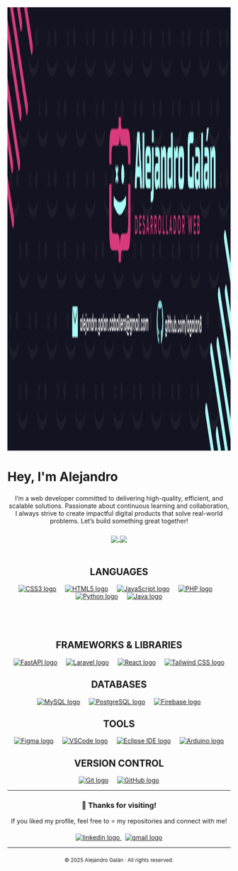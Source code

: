 <div align="center">
  <img height="1000" src="images/banner2.png" alt="Banner" />
</div>

###

<h1 align="left">Hey, I'm Alejandro</h1>

###

<p align="center">
  I’m a web developer committed to delivering high-quality, efficient, and scalable solutions. Passionate about continuous learning and collaboration, I always strive to create impactful digital products that solve real-world problems. Let’s build something great together!
</p>

###

<div align="center">
  <a href="https://github.com/anuraghazra/github-readme-stats">
    <img height=200 align="center" src="https://github-readme-stats.vercel.app/api?username=agalan8&hide=contribs,stars&show=prs_merged,prs_merged_percentage&show_icons=true&theme=radical&rank_icon=github" />
  </a>
  <a href="https://github.com/anuraghazra/convoychat">
    <img height=200 align="center" src="https://github-readme-stats.vercel.app/api/top-langs/?username=agalan8&layout=donut&theme=radical" />
  </a>
</div>

###

<!-- Contenedor flex para LANGUAGES y FRAMEWORKS lado a lado -->
<div align="center" style="display: flex; justify-content: center; gap: 60px; flex-wrap: wrap;">

  <!-- LANGUAGES -->
  <div>
    <h2 align="center">LANGUAGES</h2>
    <div align="center">
      <a href="https://developer.mozilla.org/en-US/docs/Web/CSS" target="_blank"><img src="https://skillicons.dev/icons?i=css" height="60" alt="CSS3 logo" /></a>
      <img width="12" />
      <a href="https://developer.mozilla.org/en-US/docs/Web/HTML" target="_blank"><img src="https://skillicons.dev/icons?i=html" height="60" alt="HTML5 logo" /></a>
      <img width="12" />
      <a href="https://developer.mozilla.org/en-US/docs/Web/JavaScript" target="_blank"><img src="https://skillicons.dev/icons?i=js" height="60" alt="JavaScript logo" /></a>
      <img width="12" />
      <a href="https://www.php.net/" target="_blank"><img src="https://skillicons.dev/icons?i=php" height="60" alt="PHP logo" /></a>
      <img width="12" />
      <a href="https://www.python.org/" target="_blank"><img src="https://skillicons.dev/icons?i=py" height="60" alt="Python logo" /></a>
      <img width="12" />
      <a href="https://www.java.com/" target="_blank"><img src="https://skillicons.dev/icons?i=java" height="60" alt="Java logo" /></a>
    </div>
  </div>

  <!-- FRAMEWORKS & LIBRARIES -->
  <div>
    <h2 align="center">FRAMEWORKS & LIBRARIES</h2>
    <div align="center">
      <a href="https://fastapi.tiangolo.com/" target="_blank"><img src="https://skillicons.dev/icons?i=fastapi" height="60" alt="FastAPI logo" /></a>
      <img width="12" />
      <a href="https://laravel.com/" target="_blank"><img src="https://skillicons.dev/icons?i=laravel" height="60" alt="Laravel logo" /></a>
      <img width="12" />
      <a href="https://reactjs.org/" target="_blank"><img src="https://skillicons.dev/icons?i=react" height="60" alt="React logo" /></a>
      <img width="12" />
      <a href="https://tailwindcss.com/" target="_blank"><img src="https://skillicons.dev/icons?i=tailwind" height="60" alt="Tailwind CSS logo" /></a>
    </div>
  </div>

</div>

###

<h2 align="center">DATABASES</h2>

<div align="center">
  <a href="https://www.mysql.com/" target="_blank"><img src="https://skillicons.dev/icons?i=mysql" height="60" alt="MySQL logo" /></a>
  <img width="12" />
  <a href="https://www.postgresql.org/" target="_blank"><img src="https://skillicons.dev/icons?i=postgres" height="60" alt="PostgreSQL logo" /></a>
  <img width="12" />
  <a href="https://firebase.google.com/" target="_blank"><img src="https://skillicons.dev/icons?i=firebase" height="60" alt="Firebase logo" /></a>
</div>

###

<h2 align="center">TOOLS</h2>

<div align="center">
  <a href="https://www.figma.com/" target="_blank"><img src="https://skillicons.dev/icons?i=figma" height="60" alt="Figma logo" /></a>
  <img width="12" />
  <a href="https://code.visualstudio.com/" target="_blank"><img src="https://skillicons.dev/icons?i=vscode" height="60" alt="VSCode logo" /></a>
  <img width="12" />
  <a href="https://www.eclipse.org/" target="_blank"><img src="https://skillicons.dev/icons?i=eclipse" height="60" alt="Eclipse IDE logo" /></a>
  <img width="12" />
  <a href="https://www.arduino.cc/" target="_blank"><img src="https://skillicons.dev/icons?i=arduino" height="60" alt="Arduino logo" /></a>
</div>

###

<h2 align="center">VERSION CONTROL</h2>

<div align="center">
  <a href="https://git-scm.com/" target="_blank"><img src="https://skillicons.dev/icons?i=git" height="60" alt="Git logo" /></a>
  <img width="12" />
  <a href="https://github.com/" target="_blank"><img src="https://skillicons.dev/icons?i=github" height="60" alt="GitHub logo" /></a>
</div>

---

<div align="center">

### 🙌 Thanks for visiting!

If you liked my profile, feel free to ⭐️ my repositories and connect with me!

<a href="https://www.linkedin.com/in/alejandro-gal%C3%A1n-caballero-2b744036b/" target="_blank">
  <img src="https://raw.githubusercontent.com/maurodesouza/profile-readme-generator/master/src/assets/icons/social/linkedin/default.svg" width="55" height="30" alt="linkedin logo"  />
</a>
&nbsp;
<a href="mailto:alejandro.galan.caballero@gmail.com" target="_blank">
  <img src="https://raw.githubusercontent.com/maurodesouza/profile-readme-generator/master/src/assets/icons/social/gmail/default.svg" width="55" height="30" alt="gmail logo"  />
</a>

---

<sub>© 2025 Alejandro Galán · All rights reserved.</sub>

</div>
